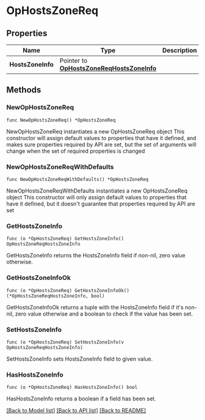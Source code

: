 # OpHostsZoneReq

## Properties

Name | Type | Description | Notes
------------ | ------------- | ------------- | -------------
**HostsZoneInfo** | Pointer to [**OpHostsZoneReqHostsZoneInfo**](OpHostsZoneReqHostsZoneInfo.md) |  | [optional] 

## Methods

### NewOpHostsZoneReq

`func NewOpHostsZoneReq() *OpHostsZoneReq`

NewOpHostsZoneReq instantiates a new OpHostsZoneReq object
This constructor will assign default values to properties that have it defined,
and makes sure properties required by API are set, but the set of arguments
will change when the set of required properties is changed

### NewOpHostsZoneReqWithDefaults

`func NewOpHostsZoneReqWithDefaults() *OpHostsZoneReq`

NewOpHostsZoneReqWithDefaults instantiates a new OpHostsZoneReq object
This constructor will only assign default values to properties that have it defined,
but it doesn't guarantee that properties required by API are set

### GetHostsZoneInfo

`func (o *OpHostsZoneReq) GetHostsZoneInfo() OpHostsZoneReqHostsZoneInfo`

GetHostsZoneInfo returns the HostsZoneInfo field if non-nil, zero value otherwise.

### GetHostsZoneInfoOk

`func (o *OpHostsZoneReq) GetHostsZoneInfoOk() (*OpHostsZoneReqHostsZoneInfo, bool)`

GetHostsZoneInfoOk returns a tuple with the HostsZoneInfo field if it's non-nil, zero value otherwise
and a boolean to check if the value has been set.

### SetHostsZoneInfo

`func (o *OpHostsZoneReq) SetHostsZoneInfo(v OpHostsZoneReqHostsZoneInfo)`

SetHostsZoneInfo sets HostsZoneInfo field to given value.

### HasHostsZoneInfo

`func (o *OpHostsZoneReq) HasHostsZoneInfo() bool`

HasHostsZoneInfo returns a boolean if a field has been set.


[[Back to Model list]](../README.md#documentation-for-models) [[Back to API list]](../README.md#documentation-for-api-endpoints) [[Back to README]](../README.md)


